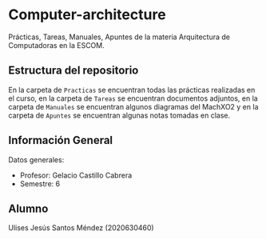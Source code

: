 # Computer-architecture
Prácticas, Tareas, Manuales, Apuntes de la materia Arquitectura de Computadoras en la ESCOM.
## Estructura del repositorio
En la carpeta de `Practicas` se encuentran todas las prácticas realizadas en el curso, en la carpeta de `Tareas` se encuentran documentos adjuntos, en la carpeta de `Manuales` se encuentran algunos diagramas del MachXO2 y en la carpeta de `Apuntes` se encuentran algunas notas tomadas en clase.
## Información General
Datos generales:
- Profesor: Gelacio Castillo Cabrera
- Semestre: 6
## Alumno
Ulises Jesús Santos Méndez (2020630460)
